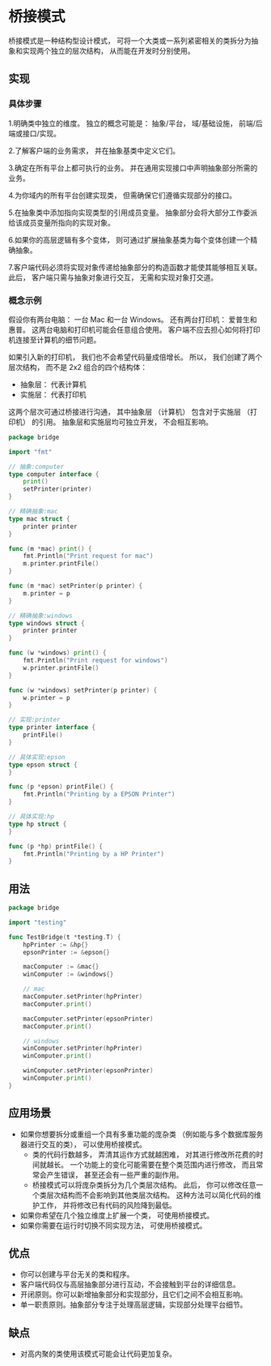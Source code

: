 # 桥接模式
桥接模式是一种结构型设计模式， 可将一个大类或一系列紧密相关的类拆分为抽象和实现两个独立的层次结构， 从而能在开发时分别使用。

## 实现
### 具体步骤
1.明确类中独立的维度。 独立的概念可能是： 抽象/平台， 域/基础设施， 前端/后端或接口/实现。

2.了解客户端的业务需求， 并在抽象基类中定义它们。

3.确定在所有平台上都可执行的业务。 并在通用实现接口中声明抽象部分所需的业务。

4.为你域内的所有平台创建实现类， 但需确保它们遵循实现部分的接口。

5.在抽象类中添加指向实现类型的引用成员变量。 抽象部分会将大部分工作委派给该成员变量所指向的实现对象。

6.如果你的高层逻辑有多个变体， 则可通过扩展抽象基类为每个变体创建一个精确抽象。

7.客户端代码必须将实现对象传递给抽象部分的构造函数才能使其能够相互关联。 此后， 客户端只需与抽象对象进行交互， 无需和实现对象打交道。
### 概念示例
假设你有两台电脑： 一台 Mac 和一台 Windows。 还有两台打印机： 爱普生和惠普。 这两台电脑和打印机可能会任意组合使用。 客户端不应去担心如何将打印机连接至计算机的细节问题。

如果引入新的打印机， 我们也不会希望代码量成倍增长。 所以， 我们创建了两个层次结构， 而不是 2x2 组合的四个结构体：
- 抽象层： 代表计算机
- 实施层： 代表打印机

这两个层次可通过桥接进行沟通， 其中抽象层 （计算机） 包含对于实施层 （打印机） 的引用。 抽象层和实施层均可独立开发， 不会相互影响。

```go
package bridge

import "fmt"

// 抽象:computer
type computer interface {
	print()
	setPrinter(printer)
}

// 精确抽象:mac
type mac struct {
	printer printer
}

func (m *mac) print() {
	fmt.Println("Print request for mac")
	m.printer.printFile()
}

func (m *mac) setPrinter(p printer) {
	m.printer = p
}

// 精确抽象:windows
type windows struct {
	printer printer
}

func (w *windows) print() {
	fmt.Println("Print request for windows")
	w.printer.printFile()
}

func (w *windows) setPrinter(p printer) {
	w.printer = p
}

// 实现:printer
type printer interface {
	printFile()
}

// 具体实现:epson
type epson struct {
}

func (p *epson) printFile() {
	fmt.Println("Printing by a EPSON Printer")
}

// 具体实现:hp
type hp struct {
}

func (p *hp) printFile() {
	fmt.Println("Printing by a HP Printer")
}

```

## 用法

```go
package bridge

import "testing"

func TestBridge(t *testing.T) {
	hpPrinter := &hp{}
	epsonPrinter := &epson{}

	macComputer := &mac{}
	winComputer := &windows{}

	// mac
	macComputer.setPrinter(hpPrinter)
	macComputer.print()

	macComputer.setPrinter(epsonPrinter)
	macComputer.print()

	// windows
	winComputer.setPrinter(hpPrinter)
	winComputer.print()

	winComputer.setPrinter(epsonPrinter)
	winComputer.print()
}
```

## 应用场景
- 如果你想要拆分或重组一个具有多重功能的庞杂类 （例如能与多个数据库服务器进行交互的类）， 可以使用桥接模式。
    - 类的代码行数越多， 弄清其运作方式就越困难， 对其进行修改所花费的时间就越长。 一个功能上的变化可能需要在整个类范围内进行修改， 而且常常会产生错误， 甚至还会有一些严重的副作用。
    - 桥接模式可以将庞杂类拆分为几个类层次结构。 此后， 你可以修改任意一个类层次结构而不会影响到其他类层次结构。 这种方法可以简化代码的维护工作， 并将修改已有代码的风险降到最低。
- 如果你希望在几个独立维度上扩展一个类， 可使用桥接模式。
- 如果你需要在运行时切换不同实现方法， 可使用桥接模式。

## 优点
- 你可以创建与平台无关的类和程序。
- 客户端代码仅与高层抽象部分进行互动，不会接触到平台的详细信息。
- 开闭原则。你可以新增抽象部分和实现部分，且它们之间不会相互影响。
- 单一职责原则。抽象部分专注于处理高层逻辑，实现部分处理平台细节。
## 缺点
- 对高内聚的类使用该模式可能会让代码更加复杂。
    


